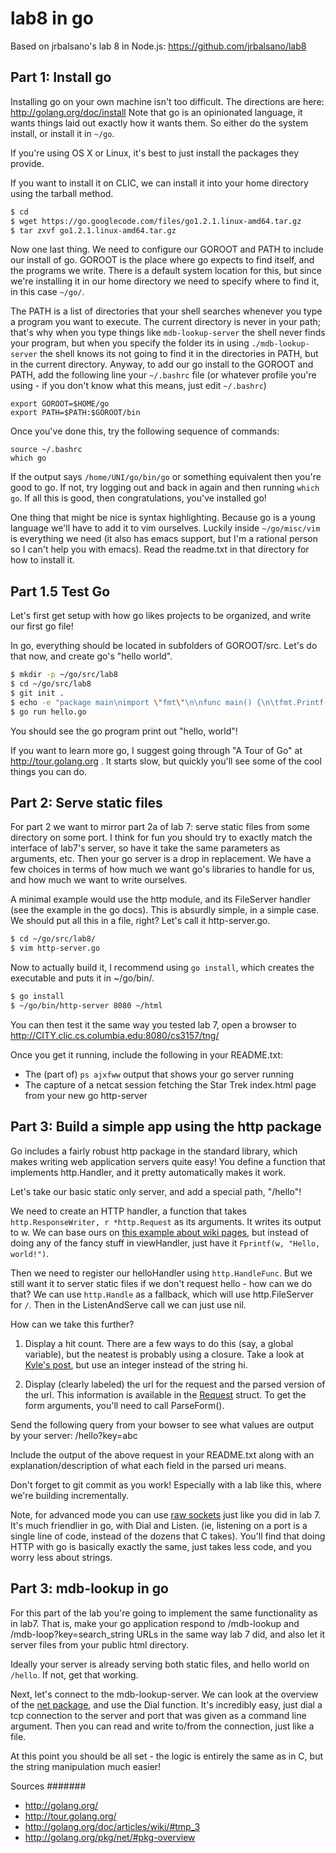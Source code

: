 lab8 in go
==========
Based on jrbalsano's lab 8 in Node.js: https://github.com/jrbalsano/lab8

Part 1: Install go
------------------

Installing go on your own machine isn't too difficult. The directions are here:
http://golang.org/doc/install Note that go is an  opinionated language, it wants
things laid out exactly how it wants them. So either do the system install, or
install it in `~/go`. 

If you're using OS X or Linux, it's best to just install the packages they
provide.

If you want to install it on CLIC, we can install it into your home directory
using the tarball method.

```sh
$ cd
$ wget https://go.googlecode.com/files/go1.2.1.linux-amd64.tar.gz
$ tar zxvf go1.2.1.linux-amd64.tar.gz
```

Now one last thing. We need to configure our GOROOT and PATH to include our
install of go. GOROOT is the place where go expects to find itself, and the
programs we write. There is a default system location for this, but since we're
installing it in our home directory we need to specify where to find it, in this
case `~/go/`.

The PATH is a list of directories that your shell searches whenever you type a
program you want to execute. The current directory is never in your path;
that's why when you type things like `mdb-lookup-server` the shell never finds
your program, but when you specify the folder its in using `./mdb-lookup-server`
the shell knows its not going to find it in the directories in PATH, but in the
current directory. Anyway, to add our go install to the GOROOT and PATH, add the
following line your `~/.bashrc` file (or whatever profile you're using - if you
don't know what this means, just edit `~/.bashrc`)

```
export GOROOT=$HOME/go
export PATH=$PATH:$GOROOT/bin
```

Once you've done this, try the following sequence of commands:

```
source ~/.bashrc
which go
```

If the output says `/home/UNI/go/bin/go` or something equivalent then you're
good to go. If not, try logging out and back in again and then running `which
go`. If all this is good, then congratulations, you've installed go!


One thing that might be nice is syntax highlighting. Because go is a young
language we'll have to add it to vim ourselves. Luckily inside `~/go/misc/vim`
is everything we need (it also has emacs support, but I'm a rational person so I
can't help you with emacs). Read the readme.txt in that directory for how to
install it.


Part 1.5 Test Go
----------------
Let's first get setup with how go likes projects to be organized, and write our
first go file!

In go, everything should be located in subfolders of GOROOT/src. Let's do that
now, and create go's "hello world".

```sh
$ mkdir -p ~/go/src/lab8
$ cd ~/go/src/lab8
$ git init .
$ echo -e "package main\nimport \"fmt\"\n\nfunc main() {\n\tfmt.Printf(\"hello, world\\\n\")\n}\n" > hello.go
$ go run hello.go
```

You should see the go program print out "hello, world"! 

If you want to learn more go, I suggest going through "A Tour of Go" at
http://tour.golang.org . It starts slow, but quickly you'll see some of the cool
things you can do.


Part 2: Serve static files
--------------------------

For part 2 we want to mirror part 2a of lab 7: serve static files from some
directory on some port. I think for fun you should try to exactly match the
interface of lab7's server, so have it take the same parameters as arguments,
etc. Then your go server is a drop in replacement. We have a few choices in
terms of how much we want go's libraries to handle for us, and how much we want
to write ourselves.

A minimal example would use the http module, and its FileServer handler (see the
example in the go docs). This is absurdly simple, in a simple case. We should
put all this in a file, right? Let's call it http-server.go.

```sh
$ cd ~/go/src/lab8/
$ vim http-server.go
```

Now to actually build it, I recommend using `go install`, which creates the
executable and puts it in ~/go/bin/.


```sh
$ go install
$ ~/go/bin/http-server 8080 ~/html
```

You can then test it the same way you tested lab 7, open a browser to
http://CITY.clic.cs.columbia.edu:8080/cs3157/tng/

Once you get it running, include the following in your README.txt:

* The (part of) `ps ajxfww` output that shows your go server running
* The capture of a netcat session fetching the Star Trek index.html page from
  your new go http-server


Part 3: Build a simple app using the http package
-----------------------------------------------

Go includes a fairly robust http package in the standard library, which makes
writing web application servers quite easy! You define a function that implements
http.Handler, and it pretty automatically makes it work. 

Let's take our basic static only server, and add a special path, "/hello"! 

We need to create an HTTP handler, a function that takes
`http.ResponseWriter, r *http.Request` as its arguments. It writes its output to
w. We can base ours on [this example about wiki
pages](http://golang.org/doc/articles/wiki/#tmp_4), but instead of doing any of
the fancy stuff in viewHandler, just have it `Fprintf(w, "Hello, world!")`.

Then we need to register our helloHandler using `http.HandleFunc`. But we still
want it to server static files if we don't request hello - how can we do that?
We can use `http.Handle` as a fallback, which will use http.FileServer for `/`.
Then in the ListenAndServe call we can just use nil.

How can we take this further?
1. Display a hit count. There are a few ways to do this (say, a global variable),
but the neatest is probably using a closure. Take a look at [Kyle's post](https://groups.google.com/forum/#!topic/golang-nuts/SGn1gd290zI), but use an integer instead of the string hi.

2. Display (clearly labeled) the url for the request and the parsed version of
   the url. This information is available in the [Request](http://golang.org/pkg/net/http/#Request) struct. To get the form arguments, you'll need to call ParseForm().

Send the following query from your bowser to see what values are output by your
server: /hello?key=abc

Include the output of the above request in your README.txt along with an
explanation/description of what each field in the parsed uri means. 

Don't forget to git commit as you work! Especially with a lab like this, where
we're building incrementally.



Note, for advanced mode you can use [raw sockets](http://golang.org/pkg/net/)
just like you did in lab 7. It's much friendlier in go, with Dial and Listen.
(ie, listening on a port is a single line of code, instead of the dozens that C
takes). You'll find that doing HTTP with go is basically exactly the same, just
takes less code, and you worry less about strings.


Part 3: mdb-lookup in go
--------------------------

For this part of the lab you're going to implement the same functionality as in
lab7. That is, make your go application respond to /mdb-lookup and 
/mdb-loop?key=search_string URLs in the same way lab 7 did, and also let it 
server files from your public html directory.

Ideally your server is already serving both static files, and hello world on `/hello`. If not, get that working.

Next, let's connect to the mdb-lookup-server. We can look at the overview of the
[net package](http://golang.org/pkg/net/#pkg-overview), and use the Dial
function. It's incredibly easy, just dial a tcp connection to the server and
port that was given as a command line argument. Then you can read and write
to/from the connection, just like a file.

At this point you should be all set - the logic is entirely the same as in C,
but the string manipulation much easier!

Sources
#######
* http://golang.org/
* http://tour.golang.org/
* http://golang.org/doc/articles/wiki/#tmp_3
* http://golang.org/pkg/net/#pkg-overview

